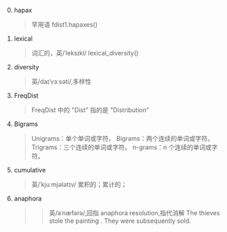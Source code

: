 0. hapax
    >罕用语
    >fdist1.hapaxes()
0. lexical
   >词汇的，英/ˈleksɪkl/
   >lexical_diversity()
0. diversity
   >英/daɪˈvɜːsəti/,多样性
0. FreqDist
   >FreqDist 中的 "Dist" 指的是 "Distribution"
0. Bigrams
   >Unigrams：单个单词或字符。
   >Bigrams：两个连续的单词或字符。
   >Trigrams：三个连续的单词或字符。
   >n-grams：n 个连续的单词或字符。
0. cumulative
   >英/ˈkjuːmjələtɪv/
   >累积的；累计的；
0. anaphora
   >> 英/əˈnæfərə/,回指
   >> anaphora resolution,指代消解
   >> The thieves stole the painting . They were subsequently sold.
  
